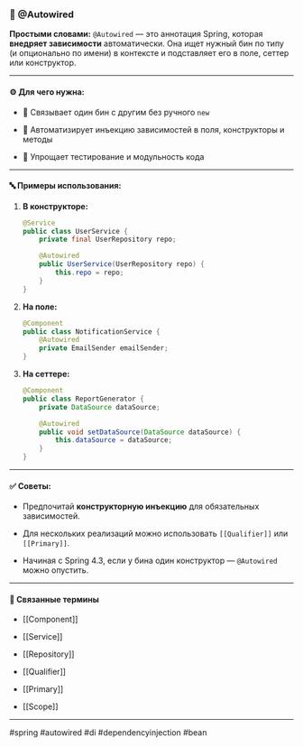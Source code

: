 ### 📄 **@Autowired**

**Простыми словами:** `@Autowired` — это аннотация Spring, которая **внедряет зависимости** автоматически. Она ищет нужный бин по типу (и опционально по имени) в контексте и подставляет его в поле, сеттер или конструктор.

---

#### ⚙️ **Для чего нужна:**

- 🔗 Связывает один бин с другим без ручного `new`
    
- 🤖 Автоматизирует инъекцию зависимостей в поля, конструкторы и методы
    
- 🧩 Упрощает тестирование и модульность кода
    

---

#### 🔤 **Примеры использования:**

1. **В конструкторе:**
    
    ```java
    @Service
    public class UserService {
        private final UserRepository repo;
    
        @Autowired
        public UserService(UserRepository repo) {
            this.repo = repo;
        }
    }
    ```
    
2. **На поле:**
    
    ```java
    @Component
    public class NotificationService {
        @Autowired
        private EmailSender emailSender;
    }
    ```
    
3. **На сеттере:**
    
    ```java
    @Component
    public class ReportGenerator {
        private DataSource dataSource;
    
        @Autowired
        public void setDataSource(DataSource dataSource) {
            this.dataSource = dataSource;
        }
    }
    ```
    

---

#### ✅ **Советы:**

- Предпочитай **конструкторную инъекцию** для обязательных зависимостей.
    
- Для нескольких реализаций можно использовать `[[Qualifier]]` или `[[Primary]]`.
    
- Начиная с Spring 4.3, если у бина один конструктор — `@Autowired` можно опустить.
    

---

#### 🔗 **Связанные термины**

- [[Component]]
    
- [[Service]]
    
- [[Repository]]
    
- [[Qualifier]]
    
- [[Primary]]
    
- [[Scope]]
    

---

#spring #autowired #di #dependencyinjection #bean